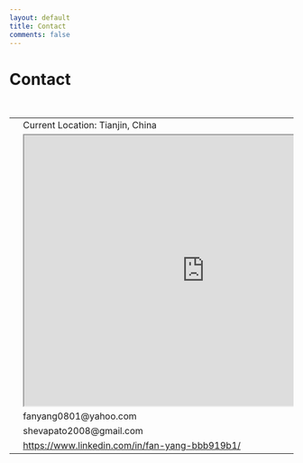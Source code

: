 ```yaml
---
layout: default
title: Contact
comments: false
---
```


# Contact

<br>

<table style="width:100%">
  <tr>
    <td align="center"><i class="icomoon icomoon-position" title="Current Location" style="margin: auto"></i></td>
    <td>Current Location: Tianjin, China</td>
  </tr>
  <tr>
    <td align="center"><i class="icomoon icomoon-location" title="Directions"></i></td>
    <td>
      <iframe src="https://www.google.com/maps/d/embed?mid=1kNEvBTmJMHjRkYXS8IbFkJ9oJEk" width="640" height="480"></iframe>
    </td>
  </tr>
  <tr>
    <td align="center"><i class="icomoon icomoon-mail3" title="YahooMail"></i></td>
    <td>fanyang0801@yahoo.com</td>
  </tr>
  <tr>
    <td align="center"><i class="icomoon icomoon-gmail" title="Gmail"></i></td>
    <td>shevapato2008@gmail.com</td>
  </tr>
  <tr>
    <td align="center"><i class="icomoon icomoon-linkedin" title="LinkedIn"></i></td>
    <td><a href="https://www.linkedin.com/in/fan-yang-bbb919b1/" title="Linkedin Profile">https://www.linkedin.com/in/fan-yang-bbb919b1/</a></td>
  </tr>
</table>
